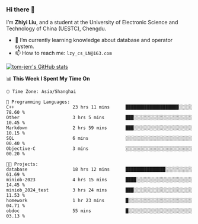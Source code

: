 ### Hi there 👋
I’m **Zhiyi Liu**, and a student at the University of Electronic Science and Technology of China (UESTC), Chengdu.
- 🌱 I’m currently learning knowledge about database and operator system.
- 📫 How to reach me: `lzy_cs_LN@163.com`
  
[![tom-jerr's GitHub stats](https://github-readme-stats.vercel.app/api?username=tom-jerr&hide=prs,stars&show_icons=true)](https://github.com/tom-jerr/github-readme-stats)





<!--
**tom-jerr/tom-jerr** is a ✨ _special_ ✨ repository because its `README.md` (this file) appears on your GitHub profile.

Here are some ideas to get you started:

- 🔭 I’m currently working on ...

- 👯 I’m looking to collaborate on ...
- 🤔 I’m looking for help with ...
- 💬 Ask me about ...
 ...
- 😄 Pronouns: ...
- ⚡ Fun fact: ...
-->

<!--START_SECTION:waka-->
📊 **This Week I Spent My Time On** 

```text
🕑︎ Time Zone: Asia/Shanghai

💬 Programming Languages: 
C++                      23 hrs 11 mins      ████████████████████░░░░░   78.60 % 
Other                    3 hrs 5 mins        ███░░░░░░░░░░░░░░░░░░░░░░   10.45 % 
Markdown                 2 hrs 59 mins       ███░░░░░░░░░░░░░░░░░░░░░░   10.15 % 
SQL                      6 mins              ░░░░░░░░░░░░░░░░░░░░░░░░░   00.40 % 
Objective-C              3 mins              ░░░░░░░░░░░░░░░░░░░░░░░░░   00.20 % 

🐱‍💻 Projects: 
database                 18 hrs 12 mins      ███████████████░░░░░░░░░░   61.69 % 
miniob-2023              4 hrs 15 mins       ████░░░░░░░░░░░░░░░░░░░░░   14.45 % 
miniob_2024_test         3 hrs 24 mins       ███░░░░░░░░░░░░░░░░░░░░░░   11.53 % 
homework                 1 hr 23 mins        █░░░░░░░░░░░░░░░░░░░░░░░░   04.71 % 
obdoc                    55 mins             █░░░░░░░░░░░░░░░░░░░░░░░░   03.13 % 
```


<!--END_SECTION:waka-->

